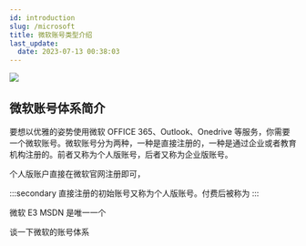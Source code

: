 ```yaml
---
id: introduction
slug: /microsoft
title: 微软账号类型介绍
last_update:
  date: 2023-07-13 00:38:03
---
```


![](https://one-du.offshoreview.xyz/new-docu/fd31e5439c4da50ce8d0235c56276a1a.png)

## 微软账号体系简介

要想以优雅的姿势使用微软 OFFICE 365、Outlook、Onedrive 等服务，你需要一个微软账号。微软账号分为两种，一种是直接注册的，一种是通过企业或者教育机构注册的。前者又称为个人版账号，后者又称为企业版账号。

个人版账户直接在微软官网注册即可，

:::secondary
直接注册的初始账号又称为个人版账号。付费后被称为
:::


微软 E3 MSDN 是唯一一个

谈一下微软的账号体系
